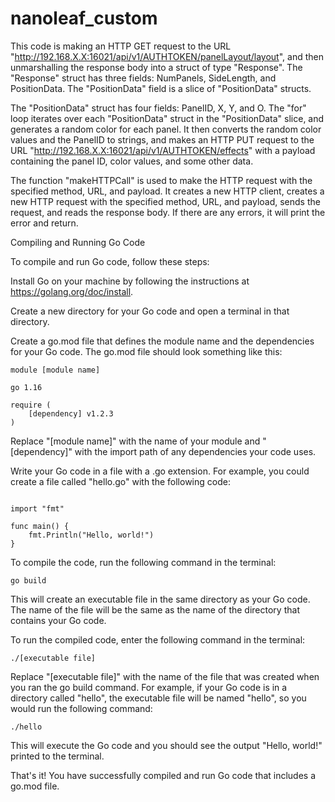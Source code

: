 # nanoleaf_custom

This code is making an HTTP GET request to the URL "http://192.168.X.X:16021/api/v1/AUTHTOKEN/panelLayout/layout", and then unmarshalling the response body into a struct of type "Response". The "Response" struct has three fields: NumPanels, SideLength, and PositionData. The "PositionData" field is a slice of "PositionData" structs.

The "PositionData" struct has four fields: PanelID, X, Y, and O. The "for" loop iterates over each "PositionData" struct in the "PositionData" slice, and generates a random color for each panel. It then converts the random color values and the PanelID to strings, and makes an HTTP PUT request to the URL "http://192.168.X.X:16021/api/v1/AUTHTOKEN/effects" with a payload containing the panel ID, color values, and some other data.

The function "makeHTTPCall" is used to make the HTTP request with the specified method, URL, and payload. It creates a new HTTP client, creates a new HTTP request with the specified method, URL, and payload, sends the request, and reads the response body. If there are any errors, it will print the error and return.






Compiling and Running Go Code

To compile and run Go code, follow these steps:

Install Go on your machine by following the instructions at https://golang.org/doc/install.

Create a new directory for your Go code and open a terminal in that directory.

Create a go.mod file that defines the module name and the dependencies for your Go code. The go.mod file should look something like this:

``` 
module [module name]

go 1.16

require (
    [dependency] v1.2.3
)
```

Replace "[module name]" with the name of your module and "[dependency]" with the import path of any dependencies your code uses.

Write your Go code in a file with a .go extension. For example, you could create a file called "hello.go" with the following code:

``` package main

import "fmt"

func main() {
    fmt.Println("Hello, world!")
}
```

To compile the code, run the following command in the terminal:

```
go build
```

This will create an executable file in the same directory as your Go code. The name of the file will be the same as the name of the directory that contains your Go code.

To run the compiled code, enter the following command in the terminal:

``` 
./[executable file]
 ```

Replace "[executable file]" with the name of the file that was created when you ran the go build command. For example, if your Go code is in a directory called "hello", the executable file will be named "hello", so you would run the following command:

 ``` 
 ./hello
```

This will execute the Go code and you should see the output "Hello, world!" printed to the terminal.

That's it! You have successfully compiled and run Go code that includes a go.mod file.
